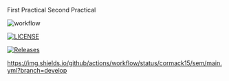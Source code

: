 First Practical
Second Practical

![workflow](https://github.com/cormack15/sem/actions/workflows/main.yml/badge.svg)

[![LICENSE](https://img.shields.io/github/license/cormack15/sem.svg?style=flat-square)](https://github.com/cormack15/sem/blob/master/LICENSE)

[![Releases](https://img.shields.io/github/release/cormack15/sem/all.svg?style=flat-square)](https://github.com/cormack15/sem/releases)

https://img.shields.io/github/actions/workflow/status/cormack15/sem/main.yml?branch=develop